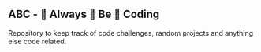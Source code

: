 ## ABC - :clap: Always :clap: Be :clap: Coding

Repository to keep track of code challenges, random projects and anything else code related.
